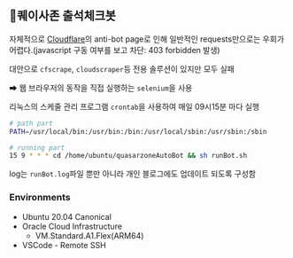 ## 🤖퀘이사존 출석체크봇

자체적으로 [Cloudflare](https://www.cloudflare.com/ko-kr/)의 anti-bot page로 인해 일반적인 requests만으로는 우회가 어렵다.(javascript 구동 여부를 보고 차단: 403 forbidden 발생)

대안으로 `cfscrape`, `cloudscraper`등 전용 솔루션이 있지만 모두 실패

➡ 웹 브라우저의 동작을 직접 실행하는 `selenium`을 사용

리눅스의 스케줄 관리 프로그램 `crontab`을 사용하여 매일 09시15분 마다 실행
```sh
# path part
PATH=/usr/local/bin:/usr/bin:/bin:/usr/local/sbin:/usr/sbin:/sbin

# running part
15 9 * * * cd /home/ubuntu/quasarzoneAutoBot && sh runBot.sh
```

log는 `runBot.log`파일 뿐만 아니라 개인 블로그에도 업데이트 되도록 구성함

### Environments
- Ubuntu 20.04 Canonical
- Oracle Cloud Infrastructure
    - VM.Standard.A1.Flex(ARM64)
- VSCode - Remote SSH
